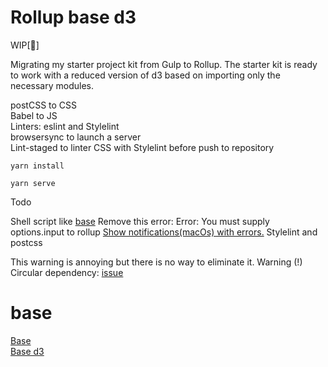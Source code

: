 
# Rollup base d3

WIP[🤖]

Migrating my starter project kit from Gulp to Rollup. The starter kit is ready to work with a reduced version of d3 based on importing only the necessary modules.

postCSS to CSS   
Babel to JS   
Linters: eslint and Stylelint   
browsersync to launch a server   
Lint-staged to linter CSS with Stylelint before push to repository   

```
yarn install
```

```
yarn serve
```

Todo

Shell script like [base](https://github.com/jorgeatgu/base/blob/master/initCSS.sh)
Remove this error: Error: You must supply options.input to rollup
[Show notifications(macOs) with errors.](https://github.com/MikeKovarik/rollup-plugin-notify)
Stylelint and postcss

This warning is annoying but there is no way to eliminate it.
Warning (!) Circular dependency: [issue](https://github.com/d3/d3-selection/issues/168)


# base

[Base](https://github.com/jorgeatgu/base)   
[Base d3](https://github.com/jorgeatgu/base-d3)
